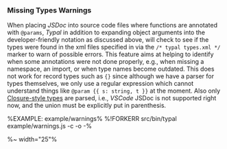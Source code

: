 ### Missing Types Warnings

When placing _JSDoc_ into source code files where functions are annotated with `@params`, _Typal_ in addition to expanding object arguments into the developer-friendly notation as discussed above, will check to see if the types were found in the xml files specified in via the `/* typal types.xml */` marker to warn of possible errors. This feature aims at helping to identify when some annotations were not done properly, e.g., when missing a namespace, an import, or when type names become outdated. This does not work for record types such as `{}` since although we have a parser for types themselves, we only use a regular expression which cannot understand things like `@param {{ s: string, t }}` at the moment. Also only [Closure-style types](https://github.com/google/closure-compiler/wiki/Types-in-the-Closure-Type-System#optional) are parsed, i.e., _VSCode_ JSDoc is not supported right now, and the union must be explicitly put in parenthesis.

%EXAMPLE: example/warnings%
%!FORKERR src/bin/typal example/warnings.js -c -o -%

%~ width="25"%